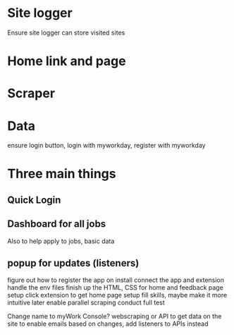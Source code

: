 
# Site logger <ext>
Ensure site logger can store visited sites

# Home link and page <ext>

# Scraper <app>

# Data 
ensure login button, login with myworkday, register with myworkday





# Three main things

## Quick Login

## Dashboard for all jobs
Also to help apply to jobs, basic data

## popup for updates (listeners)



<!-- Todo -->
figure out how to register the app on install
connect the app and extension
handle the env files
finish up the HTML, CSS for home and feedback page
setup click extension to get home page
setup fill skills, maybe make it more intuitive later
enable parallel scraping
conduct full test

Change name to myWork Console?
webscraping or API to get data on the site to enable emails based on changes, add listeners to APIs instead
